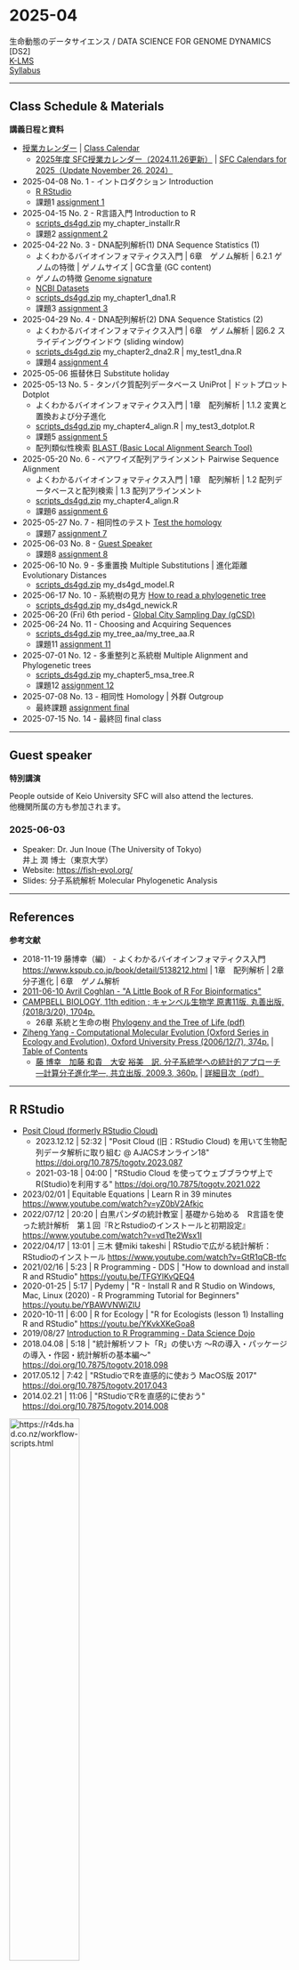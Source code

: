 # 2025-04

生命動態のデータサイエンス / DATA SCIENCE FOR GENOME DYNAMICS [DS2]  
[K-LMS](https://lms.keio.jp/courses/117323)  
[Syllabus](https://syllabus.sfc.keio.ac.jp/courses/2025_41550)

----------

## Class Schedule & Materials
**講義日程と資料**

- [授業カレンダー](https://www.sfc.keio.ac.jp/contact/class_calendar.html) | [Class Calendar](https://www.sfc.keio.ac.jp/en/contact/class_calendar.html)
  - [2025年度 SFC授業カレンダー（2024.11.26更新）](https://www.sfc.keio.ac.jp/doc/2025_classcalendars_jp.pdf) | [SFC Calendars for 2025（Update November 26, 2024）](https://www.sfc.keio.ac.jp/en/docs/2025_classcalendars_en.pdf)
- 2025-04-08 No. 1 - イントロダクション Introduction
  - [R RStudio](#r-rstudio)
  - 課題1 [assignment 1](https://github.com/haruosuz/DS4GD/blob/master/2025-04/CaseStudy.md#assignment-1)
- 2025-04-15 No. 2 - R言語入門 Introduction to R
  - [scripts_ds4gd.zip](https://github.com/haruosuz/DS4GD/raw/master/2025-04/scripts_ds4gd.zip) my_chapter_installr.R
  - 課題2 [assignment 2](https://github.com/haruosuz/DS4GD/blob/master/2025-04/CaseStudy.md#assignment-2)
- 2025-04-22 No. 3 - DNA配列解析(1) DNA Sequence Statistics (1)
  - よくわかるバイオインフォマティクス入門 | 6章　ゲノム解析 | 6.2.1 ゲノムの特徴 | ゲノムサイズ | GC含量 (GC content)
  - ゲノムの特徴 [Genome signature](https://github.com/haruosuz/DS4GD/blob/master/CaseStudy.md#genome-signature)
  - [NCBI Datasets](https://github.com/haruosuz/DS4GD/blob/master/CaseStudy.md#ncbi-datasets)
  - [scripts_ds4gd.zip](https://github.com/haruosuz/DS4GD/raw/master/2025-04/scripts_ds4gd.zip) my_chapter1_dna1.R
  - 課題3 [assignment 3](https://github.com/haruosuz/DS4GD/blob/master/2025-04/CaseStudy.md#assignment-3)
- 2025-04-29 No. 4 - DNA配列解析(2) DNA Sequence Statistics (2)
  - よくわかるバイオインフォマティクス入門 | 6章　ゲノム解析 | 図6.2 スライデイングウインドウ (sliding window)
  - [scripts_ds4gd.zip](https://github.com/haruosuz/DS4GD/raw/master/2025-04/scripts_ds4gd.zip) my_chapter2_dna2.R | my_test1_dna.R
  - 課題4 [assignment 4](https://github.com/haruosuz/DS4GD/blob/master/2025-04/CaseStudy.md#assignment-4)
- 2025-05-06 振替休日 Substitute holiday
- 2025-05-13 No. 5 - タンパク質配列データベース UniProt | ドットプロット Dotplot
  - よくわかるバイオインフォマティクス入門 | 1章　配列解析 | 1.1.2 変異と置換および分子進化
  - [scripts_ds4gd.zip](https://github.com/haruosuz/DS4GD/raw/master/2025-04/scripts_ds4gd.zip) my_chapter4_align.R | my_test3_dotplot.R
  - 課題5 [assignment 5](https://github.com/haruosuz/DS4GD/blob/master/2025-04/CaseStudy.md#assignment-5)
  - 配列類似性検索 [BLAST (Basic Local Alignment Search Tool)](https://github.com/haruosuz/DS4GD/blob/master/CaseStudy.md#blast)
- 2025-05-20 No. 6 - ペアワイズ配列アラインメント Pairwise Sequence Alignment
  - よくわかるバイオインフォマティクス入門 | 1章　配列解析 | 1.2 配列データベースと配列検索 | 1.3 配列アラインメント
  - [scripts_ds4gd.zip](https://github.com/haruosuz/DS4GD/raw/master/2025-04/scripts_ds4gd.zip) my_chapter4_align.R
  - 課題6 [assignment 6](https://github.com/haruosuz/DS4GD/blob/master/2025-04/CaseStudy.md#assignment-6)
- 2025-05-27 No. 7 - 相同性のテスト [Test the homology](https://github.com/haruosuz/DS4GD/blob/master/CaseStudy.md#ncbi-blast)
  - 課題7 [assignment 7](https://github.com/haruosuz/DS4GD/blob/master/2025-04/CaseStudy.md#assignment-7)
- 2025-06-03 No. 8 - [Guest Speaker](#guest-speaker)
  - 課題8 [assignment 8](https://github.com/haruosuz/DS4GD/blob/master/2025-04/CaseStudy.md#assignment-8)
- 2025-06-10 No. 9 - 多重置換 Multiple Substitutions | 進化距離 Evolutionary Distances
  - [scripts_ds4gd.zip](https://github.com/haruosuz/DS4GD/raw/master/2025-04/scripts_ds4gd.zip) my_ds4gd_model.R
- 2025-06-17 No. 10 - 系統樹の見方 [How to read a phylogenetic tree](https://artic.network/how-to-read-a-tree.html)
  - [scripts_ds4gd.zip](https://github.com/haruosuz/DS4GD/raw/master/2025-04/scripts_ds4gd.zip) my_ds4gd_newick.R
- 2025-06-20 (Fri) 6th period - [Global City Sampling Day (gCSD)](https://github.com/haruosuz/metasub/blob/master/README.md#csd)
- 2025-06-24 No. 11 - Choosing and Acquiring Sequences
  - [scripts_ds4gd.zip](https://github.com/haruosuz/DS4GD/raw/master/2025-04/scripts_ds4gd.zip) my_tree_aa/my_tree_aa.R
  - 課題11 [assignment 11](https://github.com/haruosuz/DS4GD/blob/master/2025-04/CaseStudy.md#assignment-11)
- 2025-07-01 No. 12 - 多重整列と系統樹 Multiple Alignment and Phylogenetic trees
  - [scripts_ds4gd.zip](https://github.com/haruosuz/DS4GD/raw/master/2025-04/scripts_ds4gd.zip) my_chapter5_msa_tree.R
  - 課題12 [assignment 12](https://github.com/haruosuz/DS4GD/blob/master/2025-04/CaseStudy.md#assignment-12)
- 2025-07-08 No. 13 - 相同性 Homology | 外群 Outgroup
  - 最終課題 [assignment final](https://github.com/haruosuz/DS4GD/blob/master/2025-04/CaseStudy.md#assignment-final)
- 2025-07-15 No. 14 - 最終回 final class

----------
## Guest speaker
**特別講演**

People outside of Keio University SFC will also attend the lectures.  
他機関所属の方も参加されます。  

### 2025-06-03
- Speaker: Dr. Jun Inoue (The University of Tokyo)  
井上 潤 博士（東京大学）
- Website: https://fish-evol.org/
- Slides: 分子系統解析 Molecular Phylogenetic Analysis

----------
## References
**参考文献**

- 2018-11-19 藤博幸（編） - よくわかるバイオインフォマティクス入門 https://www.kspub.co.jp/book/detail/5138212.html | 1章　配列解析 | 2章　分子進化 | 6章　ゲノム解析
- [2011-06-10 Avril Coghlan - "A Little Book of R For Bioinformatics"](https://github.com/haruosuz/r4bioinfo/tree/master/R_Avril_Coghlan)
- [CAMPBELL BIOLOGY, 11th edition ; キャンベル生物学 原書11版, 丸善出版, (2018/3/20), 1704p.](https://www.maruzen-publishing.co.jp/info/index.php?action=detail&news_no=19283)
  - 26章 系統と生命の樹 [Phylogeny and the Tree of Life (pdf)](https://www.maruzen-publishing.co.jp/files/書籍営業部/講義用資料/2018/キャンベル11授業用パワポサンプル26_Lecture_Presentation.pdf)
- [Ziheng Yang - Computational Molecular Evolution (Oxford Series in Ecology and Evolution), Oxford University Press (2006/12/7), 374p.](http://abacus.gene.ucl.ac.uk/CME/) | [Table of Contents](http://abacus.gene.ucl.ac.uk/CME/TableOfContents.pdf)
  - [藤 博幸　加藤 和貴　大安 裕美　訳. 分子系統学への統計的アプローチ ―計算分子進化学―, 共立出版, 2009.3, 360p.](https://www.kyoritsu-pub.co.jp/book/b10010733.html) | [詳細目次（pdf）](https://kyoritsu-pub.sakura.ne.jp/app/file/goods_contents/1152.pdf)

----------
## R RStudio

- [Posit Cloud (formerly RStudio Cloud)](https://github.com/haruosuz/r4bioinfo/blob/master/references/RStudioCloud.md)
  - 2023.12.12 | 52:32 | "Posit Cloud (旧：RStudio Cloud) を用いて生物配列データ解析に取り組む @ AJACSオンライン18" https://doi.org/10.7875/togotv.2023.087
  - 2021-03-18 | 04:00 | "RStudio Cloud を使ってウェブブラウザ上でR(Studio)を利用する" https://doi.org/10.7875/togotv.2021.022
- 2023/02/01 | Equitable Equations | Learn R in 39 minutes https://www.youtube.com/watch?v=yZ0bV2Afkjc
- 2022/07/12 | 20:20 | 白黒パンダの統計教室 | 基礎から始める　R言語を使った統計解析　第１回『RとRstudioのインストールと初期設定』 https://www.youtube.com/watch?v=vdTte2Wsx1I
- 2022/04/17 | 13:01 | 三木 健miki takeshi | RStudioで広がる統計解析：RStudioのインストール https://www.youtube.com/watch?v=GtR1qCB-tfc
- 2021/02/16 | 5:23 | R Programming - DDS | "How to download and install R and RStudio" https://youtu.be/TFGYlKvQEQ4
- 2020-01-25 | 5:17 | Pydemy | "R - Install R and R Studio on Windows, Mac, Linux (2020) - R Programming Tutorial for Beginners" https://youtu.be/YBAWVNWiZlU
- 2020-10-11 | 6:00 | R for Ecology | "R for Ecologists (lesson 1) Installing R and RStudio" https://youtu.be/YKvkXKeGoa8
- 2019/08/27 [Introduction to R Programming - Data Science Dojo](https://www.youtube.com/playlist?list=PL8eNk_zTBST8j2BU5HYFQogdCjtrHyQAx)
- 2018.04.08 | 5:18 | "統計解析ソフト「R」の使い方 〜Rの導入・パッケージの導入・作図・統計解析の基本編〜" https://doi.org/10.7875/togotv.2018.098
- 2017.05.12 | 7:42 | "RStudioでRを直感的に使おう MacOS版 2017" https://doi.org/10.7875/togotv.2017.043
- 2014.02.21 | 11:06 | "RStudioでRを直感的に使おう" https://doi.org/10.7875/togotv.2014.008

<img src="https://d33wubrfki0l68.cloudfront.net/8a64bb047429d7ae0e2acae35c40e421e6439bf6/80e5d/diagrams/rstudio-editor.png" alt="https://r4ds.had.co.nz/workflow-scripts.html" width=50%>

----------

